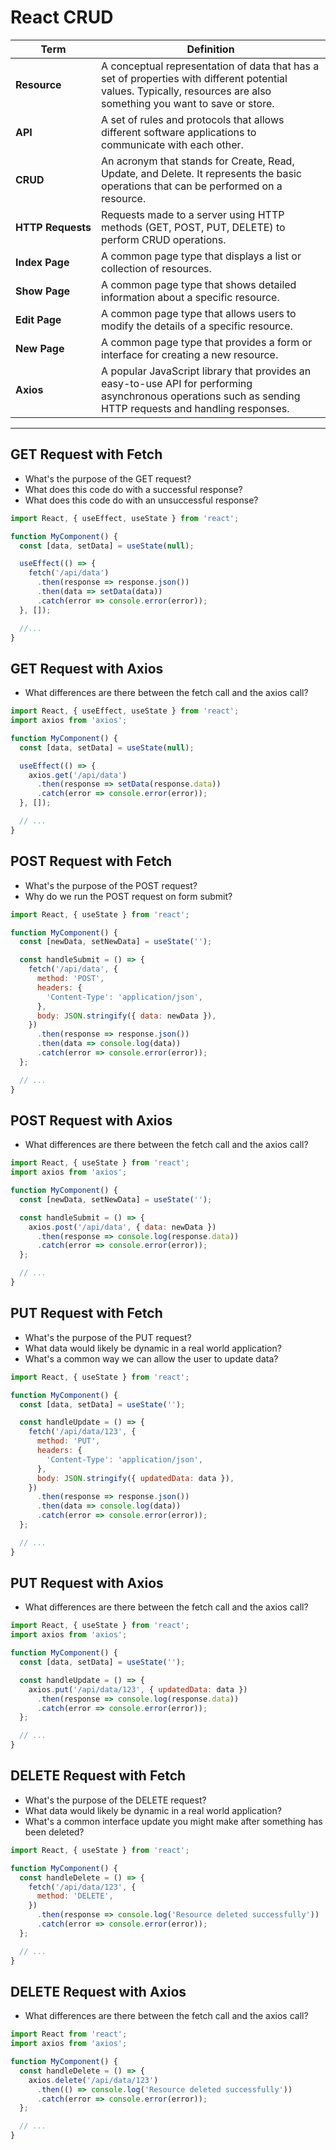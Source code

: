 # React CRUD

| Term | Definition |
| ---- | ---------- |
| __Resource__ |  A conceptual representation of data that has a set of properties with different potential values. Typically, resources are also something you want to save or store. |
| __API__ | A set of rules and protocols that allows different software applications to communicate with each other. |
| __CRUD__ | An acronym that stands for Create, Read, Update, and Delete. It represents the basic operations that can be performed on a resource. |
| __HTTP&nbsp;Requests__ | Requests made to a server using HTTP methods (GET, POST, PUT, DELETE) to perform CRUD operations. |
| __Index Page__ | A common page type that displays a list or collection of resources. |
| __Show Page__ | A common page type that shows detailed information about a specific resource. |
| __Edit Page__ | A common page type that allows users to modify the details of a specific resource. |
| __New Page__ | A common page type that provides a form or interface for creating a new resource. |
| __Axios__ | A popular JavaScript library that provides an easy-to-use API for performing asynchronous operations such as sending HTTP requests and handling responses. |

---

## GET Request with Fetch

- What's the purpose of the GET request?
- What does this code do with a successful response?
- What does this code do with an unsuccessful response?

```js
import React, { useEffect, useState } from 'react';

function MyComponent() {
  const [data, setData] = useState(null);

  useEffect(() => {
    fetch('/api/data')
      .then(response => response.json())
      .then(data => setData(data))
      .catch(error => console.error(error));
  }, []);

  //...
}
```

## GET Request with Axios

- What differences are there between the fetch call and the axios call?

```js
import React, { useEffect, useState } from 'react';
import axios from 'axios';

function MyComponent() {
  const [data, setData] = useState(null);

  useEffect(() => {
    axios.get('/api/data')
      .then(response => setData(response.data))
      .catch(error => console.error(error));
  }, []);

  // ...
}
```

## POST Request with Fetch

- What's the purpose of the POST request?
- Why do we run the POST request on form submit?

```js
import React, { useState } from 'react';

function MyComponent() {
  const [newData, setNewData] = useState('');

  const handleSubmit = () => {
    fetch('/api/data', {
      method: 'POST',
      headers: {
        'Content-Type': 'application/json',
      },
      body: JSON.stringify({ data: newData }),
    })
      .then(response => response.json())
      .then(data => console.log(data))
      .catch(error => console.error(error));
  };

  // ...
}
```

## POST Request with Axios

- What differences are there between the fetch call and the axios call?

```js
import React, { useState } from 'react';
import axios from 'axios';

function MyComponent() {
  const [newData, setNewData] = useState('');

  const handleSubmit = () => {
    axios.post('/api/data', { data: newData })
      .then(response => console.log(response.data))
      .catch(error => console.error(error));
  };

  // ...
}
```

## PUT Request with Fetch

- What's the purpose of the PUT request?
- What data would likely be dynamic in a real world application?
- What's a common way we can allow the user to update data?

```js
import React, { useState } from 'react';

function MyComponent() {
  const [data, setData] = useState('');

  const handleUpdate = () => {
    fetch('/api/data/123', {
      method: 'PUT',
      headers: {
        'Content-Type': 'application/json',
      },
      body: JSON.stringify({ updatedData: data }),
    })
      .then(response => response.json())
      .then(data => console.log(data))
      .catch(error => console.error(error));
  };

  // ...
}
```

## PUT Request with Axios

- What differences are there between the fetch call and the axios call?

```js
import React, { useState } from 'react';
import axios from 'axios';

function MyComponent() {
  const [data, setData] = useState('');

  const handleUpdate = () => {
    axios.put('/api/data/123', { updatedData: data })
      .then(response => console.log(response.data))
      .catch(error => console.error(error));
  };

  // ...
}
```

## DELETE Request with Fetch

- What's the purpose of the DELETE request?
- What data would likely be dynamic in a real world application?
- What's a common interface update you might make after something has been deleted?

```js
import React, { useState } from 'react';

function MyComponent() {
  const handleDelete = () => {
    fetch('/api/data/123', {
      method: 'DELETE',
    })
      .then(response => console.log('Resource deleted successfully'))
      .catch(error => console.error(error));
  };

  // ...
}
```

## DELETE Request with Axios

- What differences are there between the fetch call and the axios call?

```js
import React from 'react';
import axios from 'axios';

function MyComponent() {
  const handleDelete = () => {
    axios.delete('/api/data/123')
      .then(() => console.log('Resource deleted successfully'))
      .catch(error => console.error(error));
  };

  // ...
}
```